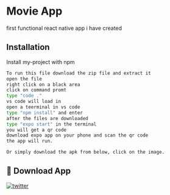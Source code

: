 
# Movie App

first functional react native app i have created



## Installation

Install my-project with npm 

```bash
To run this file download the zip file and extract it
open the file
right click on a black area
click on command promt
type "code ."
vs code will load in
open a teerminal in vs code
type "npm install" and enter
after the files are downloaded
type "expo start" in the terminal
you will get a qr code
download expo app on your phone and scan the qr code
the app will run.

Or simply download the apk from below, click on the image.
```
    
## 🔗 Download App
[![twitter](https://play-lh.googleusercontent.com/algsmuhitlyCU_Yy3IU7-7KYIhCBwx5UJG4Bln-hygBjjlUVCiGo1y8W5JNqYm9WW3s)](https://expo.dev/artifacts/eas/9sczJ3HrCr5L4uyQseqyLz.apk)


